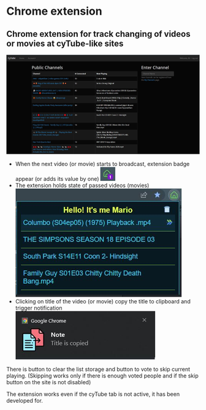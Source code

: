 # Chrome extension

## Chrome extension for track changing of videos or movies at cyTube-like sites

![homePage](./assets/readme/cyTube_home_page.JPG)

- When the next video (or movie) starts to broadcast, extension badge appear (or adds its value by one)
  ![badge](./assets/readme/badge_icon.JPG)
- The extension holds state of passed videos (movies)
  ![list](./assets/readme/popup_image.JPG)
- Clicking on title of the video (or movie) copy the title to clipboard and trigger notification
  ![note](./assets/readme/notification_image.JPG)

There is button to clear the list storage and button to vote to skip current playing. (Skipping works only if there is enough voted people and if the skip button on the site is not disabled)

The extension works even if the cyTube tab is not active, it has been developed for.
